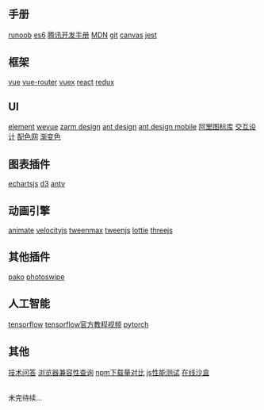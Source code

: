 ## 手册

[runoob](https://www.runoob.com/)
[es6](https://es6.ruanyifeng.com/)
[腾讯开发手册](https://cloud.tencent.com/developer/devdocs)
[MDN](https://developer.mozilla.org/zh-CN/docs/Web/JavaScript)
[git](https://www.progit.cn/)
[canvas](https://www.canvasapi.cn/)
[jest](https://jestjs.bootcss.com/)

## 框架

[vue](https://cn.vuejs.org/)
[vue-router](https://router.vuejs.org/zh/)
[vuex](https://vuex.vuejs.org/)
[react](https://react.docschina.org/)
[redux](https://reduxjs.bootcss.com/)

## UI

[element](https://element.eleme.cn/#/zh-CN)
[wevue](https://wevue.org/)
[zarm design](https://zarm.design)
[ant design](https://ant.design/index-cn)
[ant design mobile](https://mobile.ant.design/index-cn)
[阿里图标库](https://www.iconfont.cn/)
[交互设计](https://uimovement.com/)
[配色网](https://www.colorbox.io/)
[渐变色](https://uigradients.com/#Relay)

## 图表插件

[echartsjs](https://www.echartsjs.com/zh/index.html)
[d3](https://d3js.org/)
[antv](https://antv.vision/zh)

## 动画引擎

[animate](https://daneden.github.io/animate.css/)
[velocityjs](http://www.velocityjs.org/)
[tweenmax](https://www.tweenmax.com.cn/)
[tweenjs](http://www.createjs.cc/tweenjs/)
[lottie](https://airbnb.design/lottie/)
[threejs](https://threejs.org/)

## 其他插件

[pako](https://www.npmjs.com/package/pako)
[photoswipe](https://photoswipe.com/)

## 人工智能

[tensorflow](https://tensorflow.google.cn/)
[tensorflow官方教程视频](https://developers.google.com/machine-learning/crash-course?hl=zh-cn)
[pytorch](https://pytorch.org/)

## 其他

[技术问答](https://stackoverflow.com/)
[浏览器兼容性查询](https://caniuse.com/)
[npm下载量对比](https://www.npmtrends.com/vue-vs-react-vs-angular)
[js性能测试](https://jsperf.com/)
[在线沙盒](https://codesandbox.io/s/determined-dream-wh0wg)


<br>
未完待续...

<style scoped>
.page p a {
  margin-right: 18px
}
.page p a:last-child {
  margin-right: 0
}
.page p {
  margin-top: 1rem!important;
}
.page h2:first-child {
  padding-top: 4.6rem!important;
}
.page h2 {
  font-size: 1.2rem;
  padding-top: 3.8rem;
}
</style>